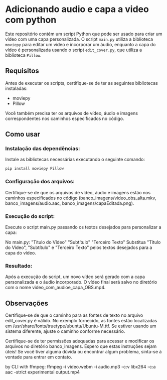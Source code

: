 # Adicionando audio e capa a video com python

Este repositório contém um script Python que pode ser usado para criar um vídeo com uma capa personalizada. O script `main.py` utiliza a biblioteca `moviepy` para editar um vídeo e incorporar um áudio, enquanto a capa do vídeo é personalizada usando o script `edit_cover.py`, que utiliza a biblioteca `Pillow`.

## Requisitos

Antes de executar os scripts, certifique-se de ter as seguintes bibliotecas instaladas:

- moviepy
- Pillow

Você também precisa ter os arquivos de vídeo, áudio e imagens correspondentes nos caminhos especificados no código.

## Como usar

### Instalação das dependências:

Instale as bibliotecas necessárias executando o seguinte comando:

```bash
pip install moviepy Pillow
```

### Configuração dos arquivos:

Certifique-se de que os arquivos de vídeo, áudio e imagens estão nos caminhos especificados no código (banco_imagens/video_obs_alta.mkv, banco_imagens/audio.aac, banco_imagens/capaEditada.png).

### Execução do script:
Execute o script main.py passando os textos desejados para personalizar a capa:

No main.py: "Título do Vídeo" "Subtítulo" "Terceiro Texto"
Substitua "Título do Vídeo", "Subtítulo" e "Terceiro Texto" pelos textos desejados para a capa do vídeo.

### Resultado:
Após a execução do script, um novo vídeo será gerado com a capa personalizada e o áudio incorporado. O vídeo final será salvo no diretório com o nome video_com_audioe_capa_OBS.mp4.

## Observações
Certifique-se de que o caminho para as fontes de texto no arquivo edit_cover.py é válido. No exemplo fornecido, as fontes estão localizadas em /usr/share/fonts/truetype/ubuntu/Ubuntu-M.ttf. Se estiver usando um sistema diferente, ajuste o caminho conforme necessário.

Certifique-se de ter permissões adequadas para acessar e modificar os arquivos no diretório banco_imagens.
Espero que estas instruções sejam úteis! Se você tiver alguma dúvida ou encontrar algum problema, sinta-se à vontade para entrar em contato.



by CLI with ffmpeg:
ffmpeg -i video.webm -i audio.mp3 -c:v libx264 -c:a aac -strict experimental output.mp4
